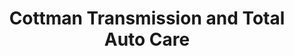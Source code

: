 ---
title: "Cottman Transmission and Total Auto Care"
url: /raleigh/cottman-transmission-and-total-auto-care/
shop: car repair
---